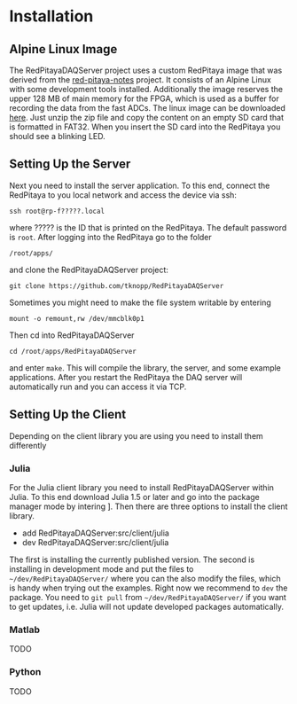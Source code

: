 # Installation

## Alpine Linux Image

The RedPitayaDAQServer project uses a custom RedPitaya image that was derived from the [red-pitaya-notes](https://github.com/pavel-demin/red-pitaya-notes) project. It consists of an Alpine Linux with some development tools installed. Additionally the image reserves the upper 128 MB of main memory for the FPGA, which is used as a buffer for recording the data from the fast ADCs. The linux image can be downloaded [here](https://media.tuhh.de/ibi/2020.09RedPitayaDAQServerImage.zip). Just unzip the zip file and copy the content on an empty SD card that is formatted in FAT32. When you insert the SD card into the RedPitaya you should see a blinking LED.

## Setting Up the Server

Next you need to install the server application. To this end, connect the RedPitaya to you local network and access the device via ssh:
```
ssh root@rp-f?????.local
```
where ????? is the ID that is printed on the RedPitaya. The default password is `root`.
After logging into the RedPitaya go to the folder
```
/root/apps/
```
and clone the RedPitayaDAQServer project:
```
git clone https://github.com/tknopp/RedPitayaDAQServer
```
Sometimes you might need to make the file system writable by entering
```
mount -o remount,rw /dev/mmcblk0p1
```

Then cd into RedPitayaDAQServer
```
cd /root/apps/RedPitayaDAQServer
```
and enter `make`. This will compile the library, the server, and some example applications. After you restart the RedPitaya the DAQ server will automatically run and you can access it via TCP.


## Setting Up the Client

Depending on the client library you are using you need to install them differently

### Julia

For the Julia client library you need to install RedPitayaDAQServer within Julia. To this end
download Julia 1.5 or later and go into the package manager mode by intering ]. Then there are three
options to install the client library.

 * add RedPitayaDAQServer:src/client/julia
 * dev RedPitayaDAQServer:src/client/julia

The first is installing the currently published version. The second is installing in development mode and put the files to `~/dev/RedPitayaDAQServer/` where you can the also modify the files, which is handy when trying out the examples. Right now we recommend to `dev` the package. You need to `git pull` from `~/dev/RedPitayaDAQServer/` if you want to get updates, i.e. Julia will not update 
developed packages automatically.

### Matlab

TODO

### Python

TODO